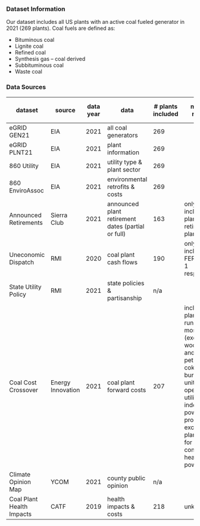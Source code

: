 ### **Dataset Information**
Our dataset includes all US plants with an active coal fueled generator in 2021 (269 plants). Coal fuels are defined as:
  - Bituminous coal
  - Lignite coal
  - Refined coal
  - Synthesis gas – coal derived
  - Subbituminous coal
  - Waste coal
### **Data Sources**
 |dataset               |source      |data year|data                   |# plants included |missing reason         |% coal capacity included  |
 |----------------------|------------|---------|-----------------------|------------------|-----------------------|--------------------------|
 |eGRID GEN21           |EIA         |2021     |all coal generators    |269               |                       |                          |
 |eGRID PLNT21          |EIA         |2021     |plant information      |269               |                       |                          |
 |860 Utility           |EIA         |2021     |utility type & plant sector|269           |                       |                          |
 |860 EnviroAssoc       |EIA         |2021     |environmental retrofits & costs |269               |                       |                          |
 |Announced Retirements |Sierra Club |2021     |announced plant retirement dates (partial or full) |163 |only includes plants with retiremet plans |40.6% |
 |Uneconomic Dispatch   |RMI         |2020     |coal plant cash flows  |190               |only includes FERC Form 1 respondants    |89.7%   |
 |State Utility Policy  |RMI         |2021     |state policies & partisanship|n/a         |                       |                          |
 |Coal Cost Crossover   |Energy Innovation|2021|coal plant forward costs|207 |includes plants running mostly coal (excluding wood waste and petroleum coke burning units) operated by utilities and independent power-producers, excluding plants used for combined heat and power    |95.9% |
 |Climate Opinion Map   |YCOM        |2021     |county public opinion  |n/a               |                       |                          |
 |Coal Plant Health Impacts |CATF    |2019     |health impacts & costs |218               |unknown                |97.2%                    |
